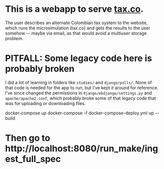 # This is a webapp to serve [tax.co](https://github.com/ofiscal/tax.co).

The user describes an alternate Colombian tax system to the website,
which runs the microsimulation (tax.co)
and gets the results to the user somehow -- maybe via email,
as that would avoid a multiuser storage problem.


# PITFALL: Some legacy code here is probably broken

I did a lot of learning in folders like `studies/` and `django/polls/`.
None of that code is needed for the app to run,
but I've kept it around for reference.
I've since changed the permissions in
`django/ebdjango/settings.py` and `apache/apache2.conf`,
which probably broke some of that legacy code that was for uploading or downloading files.


docker-compose up
docker-compose -f docker-compose-deploy.yml up --build
# Then go to http://localhost:8080/run_make/ingest_full_spec 
